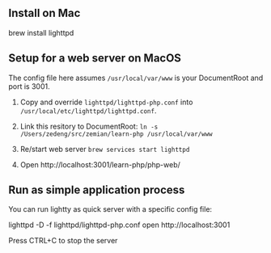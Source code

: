 ## Install on Mac

  brew install lighttpd

## Setup for a web server on MacOS

The config file here assumes `/usr/local/var/www` is your DocumentRoot and port is 3001.

1. Copy and override `lighttpd/lighttpd-php.conf` into `/usr/local/etc/lighttpd/lighttpd.conf`.

2. Link this resitory to DocumentRoot: `ln -s /Users/zedeng/src/zemian/learn-php /usr/local/var/www`

3. Re/start web server `brew services start lighttpd`

3. Open http://localhost:3001/learn-php/php-web/

## Run as simple application process

You can run lightty as quick server with a specific config file:

  lighttpd -D -f lighttpd/lighttpd-php.conf
  open http://localhost:3001

Press CTRL+C to stop the server
